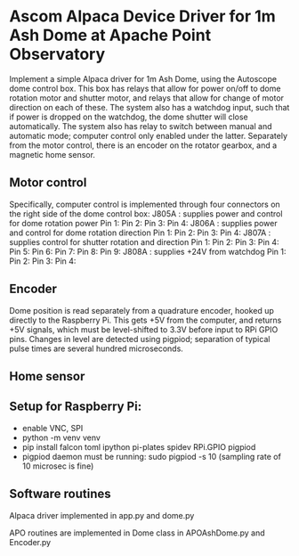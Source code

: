 # Ascom Alpaca Device Driver for 1m Ash Dome at Apache Point Observatory

Implement a simple Alpaca driver for 1m Ash Dome, using the Autoscope
dome control box. This box has relays that allow for power on/off to
dome rotation motor and shutter motor, and relays that allow for change
of motor direction on each of these. The system also has a watchdog
input, such that if power is dropped on the watchdog, the dome shutter
will close automatically. The system also has relay to switch between
manual and automatic mode; computer control only enabled under the 
latter. Separately from the motor control, there is an encoder on
the rotator gearbox, and a magnetic home sensor.

## Motor control

Specifically, computer control is implemented through four connectors
on the right side of the dome control box:
J805A : supplies power and control for dome rotation power
    Pin 1:
    Pin 2:
    Pin 3:
    Pin 4:
J806A : supplies power and control for dome rotation direction
    Pin 1:
    Pin 2:
    Pin 3:
    Pin 4:
J807A : supplies control for shutter rotation and direction
    Pin 1:
    Pin 2:
    Pin 3:
    Pin 4:
    Pin 5:
    Pin 6:
    Pin 7:
    Pin 8:
    Pin 9:
J808A : supplies +24V from watchdog
    Pin 1:
    Pin 2:
    Pin 3:
    Pin 4:

## Encoder

Dome position is read separately from a quadrature encoder, hooked
up directly to the Raspberry Pi. This gets +5V from the computer,
and returns +5V signals, which must be level-shifted to 3.3V before
input to RPi GPIO pins. Changes in level are detected using pigpiod;
separation of typical pulse times are several hundred microseconds.

## Home sensor

## Setup for Raspberry Pi:
   - enable VNC, SPI
   - python -m venv venv
   - pip install falcon toml ipython pi-plates spidev RPi.GPIO pigpiod
   - pigpiod daemon must be running:  sudo pigpiod -s 10
     (sampling rate of 10 microsec is fine)

## Software routines

Alpaca driver implemented in app.py and dome.py

APO routines are implemented in Dome class in APOAshDome.py and Encoder.py

  

